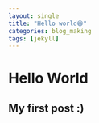 ```yaml
---
layout: single
title: "Hello world😄"
categories: blog_making
tags: [jekyll]
---
```


# Hello World
## My first post :)

